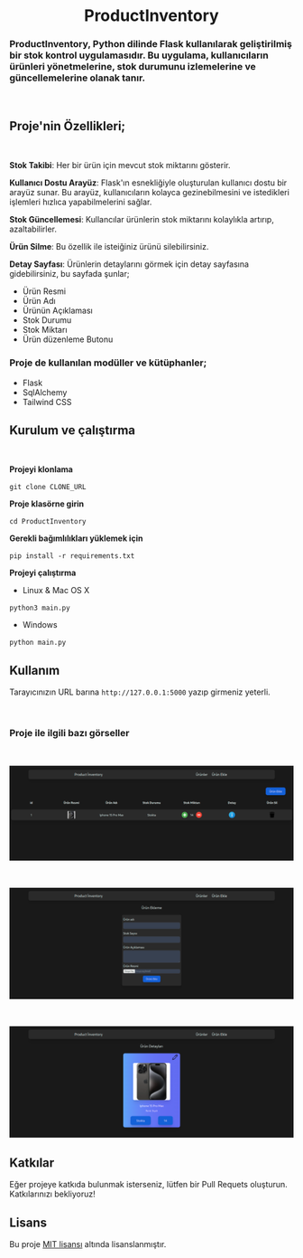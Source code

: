 <h1 align="center">ProductInventory</h1>

### ProductInventory, Python dilinde Flask kullanılarak geliştirilmiş bir stok kontrol uygulamasıdır. Bu uygulama, kullanıcıların ürünleri yönetmelerine, stok durumunu izlemelerine ve güncellemelerine olanak tanır.

<br>

## Proje'nin Özellikleri;

<br>

**Stok Takibi**: Her bir ürün için mevcut stok miktarını gösterir.

**Kullanıcı Dostu Arayüz**: Flask'ın esnekliğiyle oluşturulan kullanıcı dostu bir arayüz sunar. Bu arayüz, kullanıcıların kolayca gezinebilmesini ve istedikleri işlemleri hızlıca yapabilmelerini sağlar.

**Stok Güncellemesi**: Kullancılar ürünlerin stok miktarını kolaylıkla artırıp, azaltabilirler.

**Ürün Silme**: Bu özellik ile isteiğiniz ürünü silebilirsiniz.

**Detay Sayfası**: Ürünlerin detaylarını görmek için detay sayfasına gidebilirsiniz, bu sayfada şunlar;

-   Ürün Resmi
-   Ürün Adı
-   Ürünün Açıklaması
-   Stok Durumu
-   Stok Miktarı
-   Ürün düzenleme Butonu

### Proje de kullanılan modüller ve kütüphanler;

-   Flask
-   SqlAlchemy
-   Tailwind CSS

## Kurulum ve çalıştırma

<br>

**Projeyi klonlama**

```shell
git clone CLONE_URL
```

**Proje klasörne girin**

```shell
cd ProductInventory
```

**Gerekli bağımlılıkları yüklemek için**

```shell
pip install -r requirements.txt
```

**Projeyi çalıştırma**

-   Linux & Mac OS X

```shell
python3 main.py
```

-   Windows

```shell
python main.py
```

## Kullanım

Tarayıcınızın URL barına `http://127.0.0.1:5000` yazıp girmeniz yeterli.

<br>

### Proje ile ilgili bazı görseller

<br>

![products](/images/products_img.png)

<br>

![productadd](/images/productadd_img.png)

<br>

![products](/images/detail_img.png)

## Katkılar

Eğer projeye katkıda bulunmak isterseniz, lütfen bir Pull Requets oluşturun. Katkılarınızı bekliyoruz!

## Lisans

Bu proje [MIT lisansı](LICENSE) altında lisanslanmıştır.
